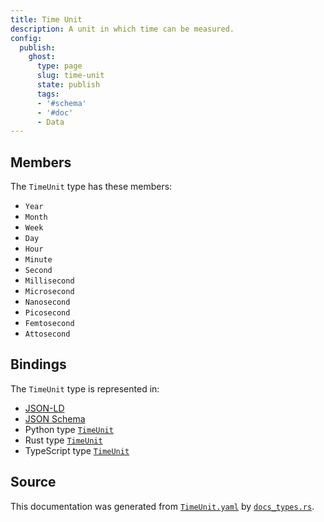 ```yaml
---
title: Time Unit
description: A unit in which time can be measured.
config:
  publish:
    ghost:
      type: page
      slug: time-unit
      state: publish
      tags:
      - '#schema'
      - '#doc'
      - Data
---
```


## Members

The `TimeUnit` type has these members:

- `Year`
- `Month`
- `Week`
- `Day`
- `Hour`
- `Minute`
- `Second`
- `Millisecond`
- `Microsecond`
- `Nanosecond`
- `Picosecond`
- `Femtosecond`
- `Attosecond`

## Bindings

The `TimeUnit` type is represented in:

- [JSON-LD](https://stencila.org/TimeUnit.jsonld)
- [JSON Schema](https://stencila.org/TimeUnit.schema.json)
- Python type [`TimeUnit`](https://github.com/stencila/stencila/blob/main/python/python/stencila/types/time_unit.py)
- Rust type [`TimeUnit`](https://github.com/stencila/stencila/blob/main/rust/schema/src/types/time_unit.rs)
- TypeScript type [`TimeUnit`](https://github.com/stencila/stencila/blob/main/ts/src/types/TimeUnit.ts)

## Source

This documentation was generated from [`TimeUnit.yaml`](https://github.com/stencila/stencila/blob/main/schema/TimeUnit.yaml) by [`docs_types.rs`](https://github.com/stencila/stencila/blob/main/rust/schema-gen/src/docs_types.rs).
